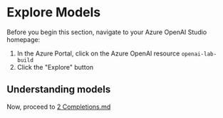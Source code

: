 # Explore Models

Before you begin this section, navigate to your Azure OpenAI Studio homepage:

1. In the Azure Portal, click on the Azure OpenAI resource `openai-lab-build`
2. Click the "Explore" button

## Understanding models





Now, proceed to [2 Completions.md](2%20Completions.md) 